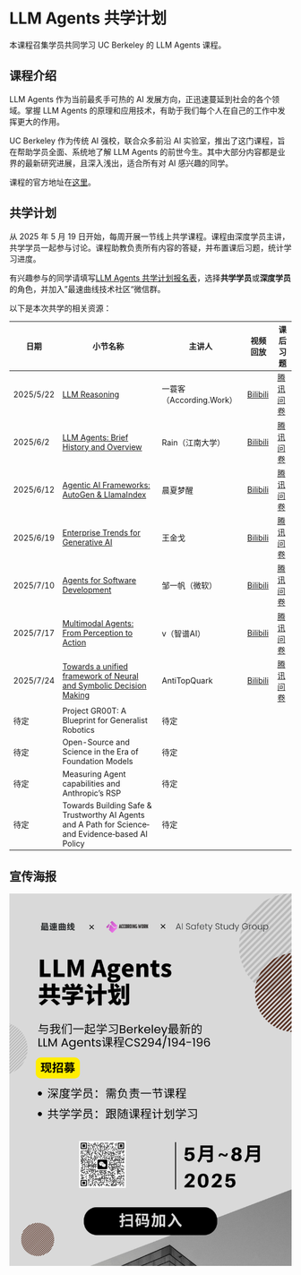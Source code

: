 # LLM Agents 共学计划

本课程召集学员共同学习 UC Berkeley 的 LLM Agents 课程。

## 课程介绍

LLM Agents 作为当前最炙手可热的 AI 发展方向，正迅速蔓延到社会的各个领域。掌握 LLM Agents 的原理和应用技术，有助于我们每个人在自己的工作中发挥更大的作用。

UC Berkeley 作为传统 AI 强校，联合众多前沿 AI 实验室，推出了这门课程，旨在帮助学员全面、系统地了解 LLM Agents 的前世今生。其中大部分内容都是业界的最新研究进展，且深入浅出，适合所有对 AI 感兴趣的同学。

课程的官方地址在[这里](https://llmagents-learning.org/f24)。

## 共学计划

从 2025 年 5 月 19 日开始，每周开展一节线上共学课程。课程由深度学员主讲，共学学员一起参与讨论。课程助教负责所有内容的答疑，并布置课后习题，统计学习进度。

有兴趣参与的同学请填写[LLM Agents 共学计划报名表](https://docs.qq.com/form/page/DTWxtR3BrcmVFZVFa)，选择**共学学员**或**深度学员**的角色，并加入”最速曲线技术社区“微信群。

以下是本次共学的相关资源：

| 日期 | 小节名称 | 主讲人 | 视频回放 | 课后习题 |
|---|---|---|---|---|
|2025/5/22| [LLM Reasoning](course-01-llm-agents/chapter-01-llm-reasoning.md) | 一蓑客（According.Work） | [Bilibili](https://www.bilibili.com/video/BV13YjEzhEWD/?share_source=copy_web&vd_source=3f258476a6487ba5ca6427ce85ef2d5f) | [腾讯问卷](https://docs.qq.com/form/page/DTWRUYm5TdENOb1Fn)
| 2025/6/2 | [LLM Agents: Brief History and Overview](course-01-llm-agents/chapter-02-llm-agents-brief-history-and-overview.md) | Rain（江南大学） | [Bilibili](https://www.bilibili.com/video/BV1ef78zKEBD) | [腾讯问卷](https://docs.qq.com/form/page/DTXR0WGRCU2tKa1BR) |
| 2025/6/12 | [Agentic AI Frameworks: AutoGen & LlamaIndex](course-01-llm-agents/chapter-03-agentic-ai-frameworks.md) | 晨夏梦醒 | [Bilibili](https://www.bilibili.com/video/BV18zM2zQEhp) | [腾讯问卷](https://docs.qq.com/form/page/DTVFidG5RVW16RnZ3)
| 2025/6/19 | [Enterprise Trends for Generative AI](course-01-llm-agents/chapter-04-enterprise-trends-for-generative-ai.md) | 王金戈 | [Bilibili](https://www.bilibili.com/video/BV1GoKczREyB) | [腾讯问卷](https://docs.qq.com/form/page/DTVZERHVrc0RxTFFO)
| 2025/7/10 | [Agents for Software Development](course-01-llm-agents/chapter-05-agents-for-software-development.md) | 邹一帆（微软） | [Bilibili](https://www.bilibili.com/video/BV1q6uKzQEL2) | [腾讯问卷](https://docs.qq.com/form/page/DTWd0Z2RuVGpwZmx3)
| 2025/7/17 | [Multimodal Agents: From Perception to Action](course-01-llm-agents/chapter-06-multimodal-agents.md) | v（智谱AI） | [Bilibili](https://www.bilibili.com/video/BV1vgu9zmEPb) | [腾讯问卷](https://docs.qq.com/form/page/DTUxqUGpNY1huQXZp)
| 2025/7/24 | [Towards a unified framework of Neural and Symbolic Decision Making](course-01-llm-agents/chapter-07-towards-a-unified-framework-of-neural-and-symbolic-decision-making.md) | AntiTopQuark | [Bilibili](https://www.bilibili.com/video/BV1ZdbmzHEjg) | [腾讯问卷](https://docs.qq.com/form/page/DTVZ5SVZQcmpoemhT)
| 待定 | Project GR00T: A Blueprint for Generalist Robotics | 待定 |  |
| 待定 | Open-Source and Science in the Era of Foundation Models | 待定 |  |
| 待定 | Measuring Agent capabilities and Anthropic’s RSP | 待定 |  |
| 待定 | Towards Building Safe & Trustworthy AI Agents and A Path for Science‑ and Evidence‑based AI Policy | 待定 |  |

## 宣传海报

![LLM Agents共学计划招募](assets/LLMAgents共学计划/招募.png)